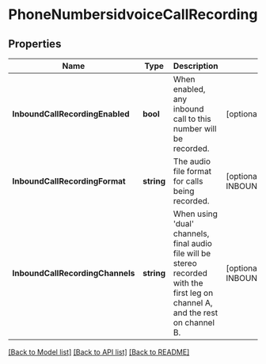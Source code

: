# PhoneNumbersidvoiceCallRecording

## Properties
Name | Type | Description | Notes
------------ | ------------- | ------------- | -------------
**InboundCallRecordingEnabled** | **bool** | When enabled, any inbound call to this number will be recorded. | [optional] [default to false]
**InboundCallRecordingFormat** | **string** | The audio file format for calls being recorded. | [optional] [default to INBOUND_CALL_RECORDING_FORMAT.WAV]
**InboundCallRecordingChannels** | **string** | When using &#x27;dual&#x27; channels, final audio file will be stereo recorded with the first leg on channel A, and the rest on channel B. | [optional] [default to INBOUND_CALL_RECORDING_CHANNELS.SINGLE]

[[Back to Model list]](../README.md#documentation-for-models) [[Back to API list]](../README.md#documentation-for-api-endpoints) [[Back to README]](../README.md)

